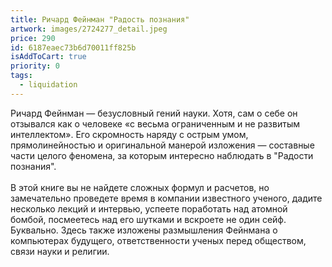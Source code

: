 ```yaml
---
title: Ричард Фейнман "Радость познания"
artwork: images/2724277_detail.jpeg
price: 290
id: 6187eaec73b6d70011ff825b
isAddToCart: true
priority: 0
tags:
  - liquidation
---
```

Ричард Фейнман — безусловный гений науки. Хотя, сам о себе он отзывался как о человеке «с весьма ограниченным и не развитым интеллектом». Его скромность наряду с острым умом, прямолинейностью и оригинальной манерой изложения — составные части целого феномена, за которым интересно наблюдать в "Радости познания".\
\
В этой книге вы не найдете сложных формул и расчетов, но замечательно проведете время в компании известного ученого, дадите несколько лекций и интервью, успеете поработать над атомной бомбой, посмеетесь над его шутками и вскроете не один сейф. Буквально. Здесь также изложены размышления Фейнмана о компьютерах будущего, ответственности ученых перед обществом, связи науки и религии.